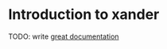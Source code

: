 # Introduction to xander

TODO: write [great documentation](http://jacobian.org/writing/what-to-write/)
